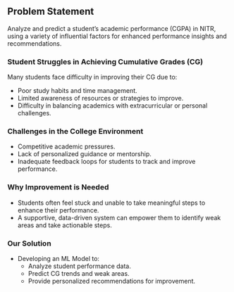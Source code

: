 ## Problem Statement

Analyze and predict a student’s academic performance (CGPA) in NITR, using a variety of influential factors for enhanced performance insights and recommendations.

### Student Struggles in Achieving Cumulative Grades (CG)

Many students face difficulty in improving their CG due to:
- Poor study habits and time management.
- Limited awareness of resources or strategies to improve.
- Difficulty in balancing academics with extracurricular or personal challenges.

### Challenges in the College Environment
- Competitive academic pressures.
- Lack of personalized guidance or mentorship.
- Inadequate feedback loops for students to track and improve performance.

### Why Improvement is Needed
- Students often feel stuck and unable to take meaningful steps to enhance their performance.
- A supportive, data-driven system can empower them to identify weak areas and take actionable steps.

### Our Solution
- Developing an ML Model to:
    - Analyze student performance data.
    - Predict CG trends and weak areas.
    - Provide personalized recommendations for improvement.